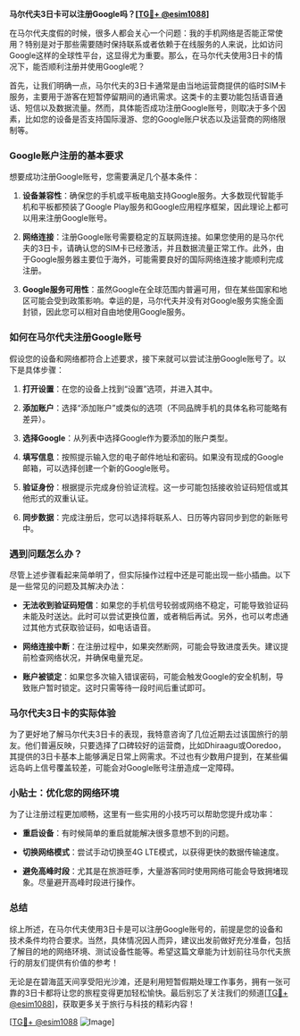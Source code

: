 **马尔代夫3日卡可以注册Google吗？[[TG💪+ @esim1088](https://t.me/s/esim1088)]**

在马尔代夫度假的时候，很多人都会关心一个问题：我的手机网络是否能正常使用？特别是对于那些需要随时保持联系或者依赖于在线服务的人来说，比如访问Google这样的全球性平台，这显得尤为重要。那么，在马尔代夫使用3日卡的情况下，能否顺利注册并使用Google呢？

首先，让我们明确一点，马尔代夫的3日卡通常是由当地运营商提供的临时SIM卡服务，主要用于游客在短暂停留期间的通讯需求。这类卡的主要功能包括语音通话、短信以及数据流量。然而，具体能否成功注册Google账号，则取决于多个因素，比如您的设备是否支持国际漫游、您的Google账户状态以及运营商的网络限制等。

### **Google账户注册的基本要求**

想要成功注册Google账号，您需要满足几个基本条件：

1. **设备兼容性**：确保您的手机或平板电脑支持Google服务。大多数现代智能手机和平板都预装了Google Play服务和Google应用程序框架，因此理论上都可以用来注册Google账号。
   
2. **网络连接**：注册Google账号需要稳定的互联网连接。如果您使用的是马尔代夫的3日卡，请确认您的SIM卡已经激活，并且数据流量正常工作。此外，由于Google服务器主要位于海外，可能需要良好的国际网络连接才能顺利完成注册。

3. **Google服务可用性**：虽然Google在全球范围内普遍可用，但在某些国家和地区可能会受到政策影响。幸运的是，马尔代夫并没有对Google服务实施全面封锁，因此您可以相对自由地使用Google服务。

### **如何在马尔代夫注册Google账号**

假设您的设备和网络都符合上述要求，接下来就可以尝试注册Google账号了。以下是具体步骤：

1. **打开设置**：在您的设备上找到“设置”选项，并进入其中。

2. **添加账户**：选择“添加账户”或类似的选项（不同品牌手机的具体名称可能略有差异）。

3. **选择Google**：从列表中选择Google作为要添加的账户类型。

4. **填写信息**：按照提示输入您的电子邮件地址和密码。如果没有现成的Google邮箱，可以选择创建一个新的Google账号。

5. **验证身份**：根据提示完成身份验证流程。这一步可能包括接收验证码短信或其他形式的双重认证。

6. **同步数据**：完成注册后，您可以选择将联系人、日历等内容同步到您的新账号中。

### **遇到问题怎么办？**

尽管上述步骤看起来简单明了，但实际操作过程中还是可能出现一些小插曲。以下是一些常见的问题及其解决办法：

- **无法收到验证码短信**：如果您的手机信号较弱或网络不稳定，可能导致验证码未能及时送达。此时可以尝试更换位置，或者稍后再试。另外，也可以考虑通过其他方式获取验证码，如电话语音。

- **网络连接中断**：在注册过程中，如果突然断网，可能会导致进度丢失。建议提前检查网络状况，并确保电量充足。

- **账户被锁定**：如果您多次输入错误密码，可能会触发Google的安全机制，导致账户暂时锁定。这时只需等待一段时间后重试即可。

### **马尔代夫3日卡的实际体验**

为了更好地了解马尔代夫3日卡的表现，我特意咨询了几位近期去过该国旅行的朋友。他们普遍反映，只要选择了口碑较好的运营商，比如Dhiraagu或Ooredoo，其提供的3日卡基本上能够满足日常上网需求。不过也有少数用户提到，在某些偏远岛屿上信号覆盖较差，可能会对Google账号注册造成一定障碍。

### **小贴士：优化您的网络环境**

为了让注册过程更加顺畅，这里有一些实用的小技巧可以帮助您提升成功率：

- **重启设备**：有时候简单的重启就能解决很多意想不到的问题。
  
- **切换网络模式**：尝试手动切换至4G LTE模式，以获得更快的数据传输速度。

- **避免高峰时段**：尤其是在旅游旺季，大量游客同时使用网络可能会导致拥堵现象。尽量避开高峰时段进行操作。

### **总结**

综上所述，在马尔代夫使用3日卡是可以注册Google账号的，前提是您的设备和技术条件均符合要求。当然，具体情况因人而异，建议出发前做好充分准备，包括了解目的地的网络环境、测试设备性能等。希望这篇文章能为计划前往马尔代夫旅行的朋友们提供有价值的参考！

无论是在碧海蓝天间享受阳光沙滩，还是利用短暂假期处理工作事务，拥有一张可靠的3日卡都将让您的旅程变得更加轻松愉快。最后别忘了关注我们的频道[[TG💪+ @esim1088](https://t.me/s/esim1088)]，获取更多关于旅行与科技的精彩内容！

[[TG💪+ @esim1088](https://t.me/s/esim1088) ![Image](https://i.postimg.cc/4NQfJmqS/Snipaste-2025-05-13-00-14-12.png)]